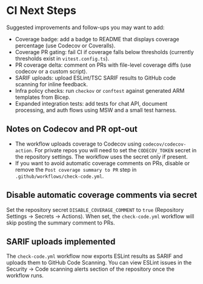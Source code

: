 CI Next Steps
=============

Suggested improvements and follow-ups you may want to add:

- Coverage badge: add a badge to README that displays coverage percentage (use Codecov or Coveralls).
- Coverage PR gating: fail CI if coverage falls below thresholds (currently thresholds exist in `vitest.config.ts`).
- PR coverage delta: comment on PRs with file-level coverage diffs (use codecov or a custom script).
- SARIF uploads: upload ESLint/TSC SARIF results to GitHub code scanning for inline feedback.
- Infra policy checks: run `checkov` or `conftest` against generated ARM templates from Bicep.
- Expanded integration tests: add tests for chat API, document processing, and auth flows using MSW and a small test harness.

Notes on Codecov and PR opt-out
--------------------------------

- The workflow uploads coverage to Codecov using `codecov/codecov-action`. For private repos you will need to set the `CODECOV_TOKEN` secret in the repository settings. The workflow uses the secret only if present.
- If you want to avoid automatic coverage comments on PRs, disable or remove the `Post coverage summary to PR` step in `.github/workflows/check-code.yml`.

Disable automatic coverage comments via secret
--------------------------------------------

Set the repository secret `DISABLE_COVERAGE_COMMENT` to `true` (Repository Settings → Secrets → Actions). When set, the `check-code.yml` workflow will skip posting the summary comment to PRs.


SARIF uploads implemented
-------------------------

The `check-code.yml` workflow now exports ESLint results as SARIF and uploads them to GitHub Code Scanning. You can view ESLint issues in the Security -> Code scanning alerts section of the repository once the workflow runs.


